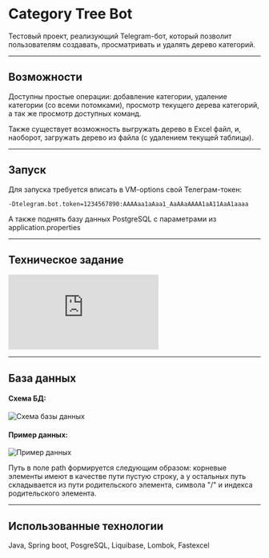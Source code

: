 # Category Tree Bot

Тестовый проект, реализующий Telegram-бот, который позволит пользователям создавать, 
просматривать и удалять дерево категорий.

---

## Возможности

Доступны простые операции: добавление категории, удаление категории (со всеми потомками),
просмотр текущего дерева категорий, а так же просмотр доступных команд.

Также существует возможность выгружать дерево в Excel файл, и, наоборот, загружать дерево из файла
(с удалением текущей таблицы).

---

## Запуск

Для запуска требуется вписать в VM-options свой Телеграм-токен:

`-Dtelegram.bot.token=1234567890:AAAAaa1aAaa1_AaAAaAAAA1aA11AaA1aaaa`

А также поднять базу данных PostgreSQL с параметрами из application.properties

---

## Техническое задание

![Техническое задание](https://github.com/danya1705/category-tree-botListener/blob/master/tz.pdf)

---

## База данных

#### Схема БД:
![Схема базы данных](https://github.com/danya1705/category-tree-botListener/blob/master/bd_scheme.jpg)

#### Пример данных:
![Пример данных](https://github.com/danya1705/category-tree-botListener/blob/master/bd_example.jpg)

Путь в поле path формируется следующим образом: корневые элементы имеют в качестве 
пути пустую строку, а у остальных путь складывается из пути родительского элемента,
символа "/" и индекса родительского элемента.

---

## Использованные технологии

Java, Spring boot, PosgreSQL, Liquibase, Lombok, Fastexcel


